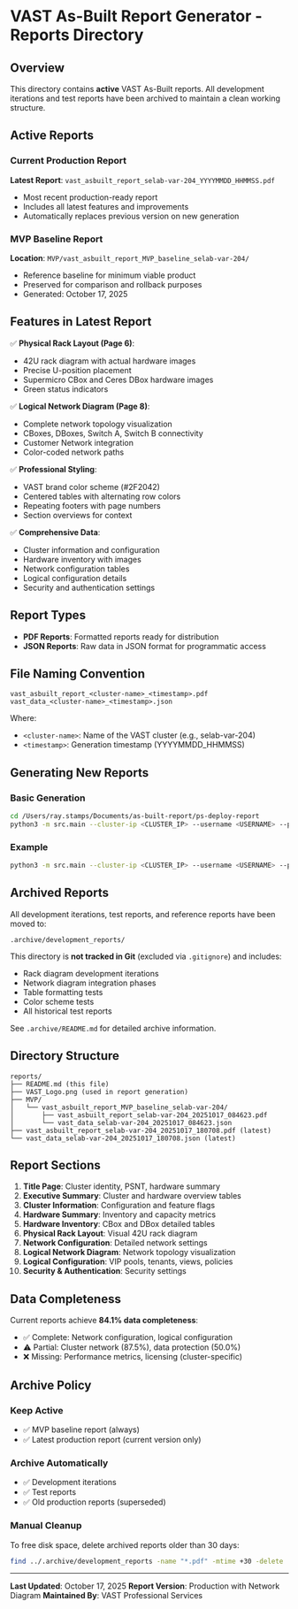 # VAST As-Built Report Generator - Reports Directory

## Overview

This directory contains **active** VAST As-Built reports. All development iterations and test reports have been archived to maintain a clean working structure.

## Active Reports

### Current Production Report
**Latest Report**: `vast_asbuilt_report_selab-var-204_YYYYMMDD_HHMMSS.pdf`
- Most recent production-ready report
- Includes all latest features and improvements
- Automatically replaces previous version on new generation

### MVP Baseline Report
**Location**: `MVP/vast_asbuilt_report_MVP_baseline_selab-var-204/`
- Reference baseline for minimum viable product
- Preserved for comparison and rollback purposes
- Generated: October 17, 2025

## Features in Latest Report

✅ **Physical Rack Layout (Page 6)**:
- 42U rack diagram with actual hardware images
- Precise U-position placement
- Supermicro CBox and Ceres DBox hardware images
- Green status indicators

✅ **Logical Network Diagram (Page 8)**:
- Complete network topology visualization
- CBoxes, DBoxes, Switch A, Switch B connectivity
- Customer Network integration
- Color-coded network paths

✅ **Professional Styling**:
- VAST brand color scheme (#2F2042)
- Centered tables with alternating row colors
- Repeating footers with page numbers
- Section overviews for context

✅ **Comprehensive Data**:
- Cluster information and configuration
- Hardware inventory with images
- Network configuration tables
- Logical configuration details
- Security and authentication settings

## Report Types

- **PDF Reports**: Formatted reports ready for distribution
- **JSON Reports**: Raw data in JSON format for programmatic access

## File Naming Convention

```
vast_asbuilt_report_<cluster-name>_<timestamp>.pdf
vast_data_<cluster-name>_<timestamp>.json
```

Where:
- `<cluster-name>`: Name of the VAST cluster (e.g., selab-var-204)
- `<timestamp>`: Generation timestamp (YYYYMMDD_HHMMSS)

## Generating New Reports

### Basic Generation
```bash
cd /Users/ray.stamps/Documents/as-built-report/ps-deploy-report
python3 -m src.main --cluster-ip <CLUSTER_IP> --username <USERNAME> --password <PASSWORD> --output-dir reports
```

### Example
```bash
python3 -m src.main --cluster-ip <CLUSTER_IP> --username <USERNAME> --password <PASSWORD> --output-dir reports
```

## Archived Reports

All development iterations, test reports, and reference reports have been moved to:
```
.archive/development_reports/
```

This directory is **not tracked in Git** (excluded via `.gitignore`) and includes:
- Rack diagram development iterations
- Network diagram integration phases
- Table formatting tests
- Color scheme tests
- All historical test reports

See `.archive/README.md` for detailed archive information.

## Directory Structure

```
reports/
├── README.md (this file)
├── VAST_Logo.png (used in report generation)
├── MVP/
│   └── vast_asbuilt_report_MVP_baseline_selab-var-204/
│       ├── vast_asbuilt_report_selab-var-204_20251017_084623.pdf
│       └── vast_data_selab-var-204_20251017_084623.json
├── vast_asbuilt_report_selab-var-204_20251017_180708.pdf (latest)
└── vast_data_selab-var-204_20251017_180708.json (latest)
```

## Report Sections

1. **Title Page**: Cluster identity, PSNT, hardware summary
2. **Executive Summary**: Cluster and hardware overview tables
3. **Cluster Information**: Configuration and feature flags
4. **Hardware Summary**: Inventory and capacity metrics
5. **Hardware Inventory**: CBox and DBox detailed tables
6. **Physical Rack Layout**: Visual 42U rack diagram
7. **Network Configuration**: Detailed network settings
8. **Logical Network Diagram**: Network topology visualization
9. **Logical Configuration**: VIP pools, tenants, views, policies
10. **Security & Authentication**: Security settings

## Data Completeness

Current reports achieve **84.1% data completeness**:
- ✅ Complete: Network configuration, logical configuration
- ⚠️ Partial: Cluster network (87.5%), data protection (50.0%)
- ❌ Missing: Performance metrics, licensing (cluster-specific)

## Archive Policy

### Keep Active
- ✅ MVP baseline report (always)
- ✅ Latest production report (current version only)

### Archive Automatically
- ✅ Development iterations
- ✅ Test reports
- ✅ Old production reports (superseded)

### Manual Cleanup
To free disk space, delete archived reports older than 30 days:
```bash
find ../.archive/development_reports -name "*.pdf" -mtime +30 -delete
```

---

**Last Updated**: October 17, 2025
**Report Version**: Production with Network Diagram
**Maintained By**: VAST Professional Services
